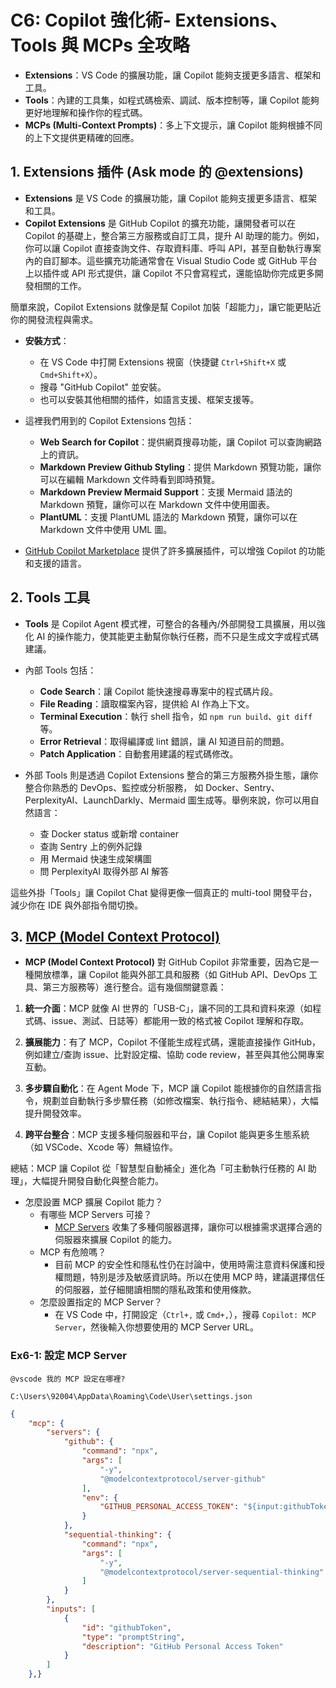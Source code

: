 # C6: Copilot 強化術- Extensions、Tools 與 MCPs 全攻略

* **Extensions**：VS Code 的擴展功能，讓 Copilot 能夠支援更多語言、框架和工具。
* **Tools**：內建的工具集，如程式碼檢索、調試、版本控制等，讓 Copilot 能夠更好地理解和操作你的程式碼。
* **MCPs (Multi-Context Prompts)**：多上下文提示，讓 Copilot 能夠根據不同的上下文提供更精確的回應。


## 1. Extensions 插件 (Ask mode 的 @extensions)
* **Extensions** 是 VS Code 的擴展功能，讓 Copilot 能夠支援更多語言、框架和工具。
* **Copilot Extensions** 是 GitHub Copilot 的擴充功能，讓開發者可以在 Copilot 的基礎上，整合第三方服務或自訂工具，提升 AI 助理的能力。例如，你可以讓 Copilot 直接查詢文件、存取資料庫、呼叫 API，甚至自動執行專案內的自訂腳本。這些擴充功能通常會在 Visual Studio Code 或 GitHub 平台上以插件或 API 形式提供，讓 Copilot 不只會寫程式，還能協助你完成更多開發相關的工作。

簡單來說，Copilot Extensions 就像是幫 Copilot 加裝「超能力」，讓它能更貼近你的開發流程與需求。

* **安裝方式**：
  * 在 VS Code 中打開 Extensions 視窗（快捷鍵 `Ctrl+Shift+X` 或 `Cmd+Shift+X`）。
  * 搜尋 "GitHub Copilot" 並安裝。
  * 也可以安裝其他相關的插件，如語言支援、框架支援等。

* 這裡我們用到的 Copilot Extensions 包括：
  * **Web Search for Copilot**：提供網頁搜尋功能，讓 Copilot 可以查詢網路上的資訊。
  * **Markdown Preview Github Styling**：提供 Markdown 預覽功能，讓你可以在編輯 Markdown 文件時看到即時預覽。
  * **Markdown Preview Mermaid Support**：支援 Mermaid 語法的 Markdown 預覽，讓你可以在 Markdown 文件中使用圖表。
  * **PlantUML**：支援 PlantUML 語法的 Markdown 預覽，讓你可以在 Markdown 文件中使用 UML 圖。

* [GitHub Copilot Marketplace](https://github.com/marketplace?type=apps&copilot_app=true) 提供了許多擴展插件，可以增強 Copilot 的功能和支援的語言。

## 2. Tools 工具 
* **Tools** 是 Copilot Agent 模式裡，可整合的各種內/外部開發工具擴展，用以強化 AI 的操作能力，使其能更主動幫你執行任務，而不只是生成文字或程式碼建議。

* 內部 Tools 包括：
  * **Code Search**：讓 Copilot 能快速搜尋專案中的程式碼片段。
  * **File Reading**：讀取檔案內容，提供給 AI 作為上下文。
  * **Terminal Execution**：執行 shell 指令，如 `npm run build`、`git diff` 等。
  * **Error Retrieval**：取得編譯或 lint 錯誤，讓 AI 知道目前的問題。
  * **Patch Application**：自動套用建議的程式碼修改。

* 外部 Tools 則是透過 Copilot Extensions 整合的第三方服務外掛生態，讓你整合你熟悉的 DevOps、監控或分析服務，
如 Docker、Sentry、PerplexityAI、LaunchDarkly、Mermaid 圖生成等。舉例來說，你可以用自然語言：
  * 查 Docker status 或新增 container
  * 查詢 Sentry 上的例外記錄
  * 用 Mermaid 快速生成架構圖
  * 問 PerplexityAI 取得外部 AI 解答

這些外掛「Tools」讓 Copilot Chat 變得更像一個真正的 multi-tool 開發平台，減少你在 IDE 與外部指令間切換。

## 3. [MCP (Model Context Protocol)](https://modelcontextprotocol.io)

* **MCP (Model Context Protocol)** 對 GitHub Copilot 非常重要，因為它是一種開放標準，讓 Copilot 能與外部工具和服務（如 GitHub API、DevOps 工具、第三方服務等）進行整合。這有幾個關鍵意義：

1. **統一介面**：MCP 就像 AI 世界的「USB-C」，讓不同的工具和資料來源（如程式碼、issue、測試、日誌等）都能用一致的格式被 Copilot 理解和存取。

2. **擴展能力**：有了 MCP，Copilot 不僅能生成程式碼，還能直接操作 GitHub，例如建立/查詢 issue、比對設定檔、協助 code review，甚至與其他公開專案互動。

3. **多步驟自動化**：在 Agent Mode 下，MCP 讓 Copilot 能根據你的自然語言指令，規劃並自動執行多步驟任務（如修改檔案、執行指令、總結結果），大幅提升開發效率。

4. **跨平台整合**：MCP 支援多種伺服器和平台，讓 Copilot 能與更多生態系統（如 VSCode、Xcode 等）無縫協作。

總結：MCP 讓 Copilot 從「智慧型自動補全」進化為「可主動執行任務的 AI 助理」，大幅提升開發自動化與整合能力。

* 怎麼設置 MCP 擴展 Copilot 能力？
  * 有哪些 MCP Servers 可接？
    - [MCP Servers](https://github.com/modelcontextprotocol/servers) 收集了多種伺服器選擇，讓你可以根據需求選擇合適的伺服器來擴展 Copilot 的能力。
  * MCP 有危險嗎？
    - 目前 MCP 的安全性和隱私性仍在討論中，使用時需注意資料保護和授權問題，特別是涉及敏感資訊時。所以在使用 MCP 時，建議選擇信任的伺服器，並仔細閱讀相關的隱私政策和使用條款。
  * 怎麼設置指定的 MCP Server？
    - 在 VS Code 中，打開設定（`Ctrl+,` 或 `Cmd+,`），搜尋 `Copilot: MCP Server`，然後輸入你想要使用的 MCP Server URL。

### Ex6-1: 設定 MCP Server

```text
@vscode 我的 MCP 設定在哪裡?
```

```text
C:\Users\92004\AppData\Roaming\Code\User\settings.json
```

```json
{
    "mcp": {
        "servers": {
            "github": {
                "command": "npx",
                "args": [
                    "-y",
                    "@modelcontextprotocol/server-github"
                ],
                "env": {
                    "GITHUB_PERSONAL_ACCESS_TOKEN": "${input:githubToken}"
                }
            },
            "sequential-thinking": {
                "command": "npx",
                "args": [
                    "-y",
                    "@modelcontextprotocol/server-sequential-thinking"
                ]
            }
        },
        "inputs": [
            {
                "id": "githubToken",
                "type": "promptString",
                "description": "GitHub Personal Access Token"
            }
        ]
    },}
```


